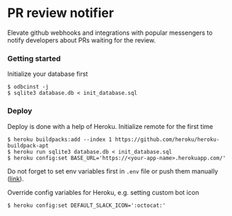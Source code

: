 # PR review notifier

Elevate github webhooks and integrations with popular messengers to notify 
developers about PRs waiting for the review.

### Getting started

Initialize your database first
```
$ odbcinst -j
$ sqlite3 database.db < init_database.sql
```

### Deploy

Deploy is done with a help of Heroku.
Initialize remote for the first time
```
$ heroku buildpacks:add --index 1 https://github.com/heroku/heroku-buildpack-apt
$ heroku run sqlite3 database.db < init_database.sql
$ heroku config:set BASE_URL='https://<your-app-name>.herokuapp.com/'
```

Do not forget to set env variables first in `.env` file or push them manually 
([link](https://devcenter.heroku.com/articles/config-vars#setting-up-config-vars-for-a-deployed-application)).

Override config variables for Heroku, e.g. setting custom bot icon
```
$ heroku config:set DEFAULT_SLACK_ICON=':octocat:'
```
